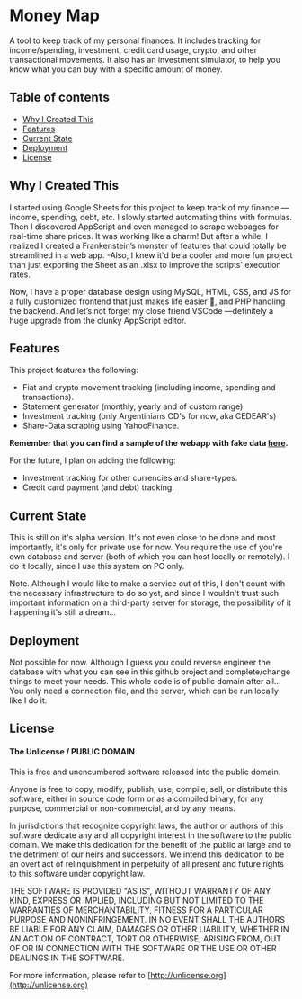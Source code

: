 # Money Map

A tool to keep track of my personal finances. It includes tracking for income/spending, 
investment, credit card usage, crypto, and other transactional movements. It also has 
an investment simulator, to help you know what you can buy with a specific amount of 
money.

## Table of contents
- [Why I Created This](#why-i-created-this)
- [Features](#features)
- [Current State](#current-state)
- [Deployment](#deployment)
- [License](#the-license)

## Why I Created This

I started using Google Sheets for this project to keep track of my finance —income, spending, debt, etc. 
I slowly started automating thins with formulas. Then I discovered AppScript and even managed to scrape 
webpages for real-time share prices. It was working like a charm!
But after a while, I realized I created a Frankenstein’s monster of features that could totally be streamlined 
in a web app. -Also, I knew it'd be a cooler and more fun project than just exporting the Sheet as an .xlsx to 
improve the scripts' execution rates.

Now, I have a proper database design using MySQL, HTML, CSS, and JS for a fully customized frontend that just 
makes life easier 🤗, and PHP handling the backend. And let’s not forget my close friend VSCode —definitely a 
huge upgrade from the clunky AppScript editor.

## Features

This project features the following:
- Fiat and crypto movement tracking (including income, spending and transactions).
- Statement generator (monthly, yearly and of custom range).
- Investment tracking (only Argentinians CD's for now, aka CEDEAR's)
- Share-Data scraping using YahooFinance.

**Remember that you can find a sample of the webapp with fake data [here](https://google.com).**

For the future, I plan on adding the following:
- Investment tracking for other currencies and share-types.
- Credit card payment (and debt) tracking.

## Current State

This is still on it's alpha version. It's not even close to be done and most importantly, 
it's only for private use for now. You require the use of you're own database and server 
(both  of which you can host locally or remotely). I do it locally, since I use this system 
on PC only.

Note. Although I would like to make a service out of this, I don't count with the necessary 
infrastructure to do so yet, and since I wouldn't trust such important information on a 
third-party server for storage, the possibility of it happening it's still a dream...

## Deployment

Not possible for now. Although I guess you could reverse engineer the database with what you 
can see  in this github project and complete/change things to meet your needs. This whole code 
is of public domain after all... You only need a connection file, and the server, which can be
run locally like I do it.

## License
#### The Unlicense / PUBLIC DOMAIN

This is free and unencumbered software released into the public domain.

Anyone is free to copy, modify, publish, use, compile, sell, or
distribute this software, either in source code form or as a compiled
binary, for any purpose, commercial or non-commercial, and by any
means.

In jurisdictions that recognize copyright laws, the author or authors
of this software dedicate any and all copyright interest in the
software to the public domain. We make this dedication for the benefit
of the public at large and to the detriment of our heirs and
successors. We intend this dedication to be an overt act of
relinquishment in perpetuity of all present and future rights to this
software under copyright law.

THE SOFTWARE IS PROVIDED "AS IS", WITHOUT WARRANTY OF ANY KIND,
EXPRESS OR IMPLIED, INCLUDING BUT NOT LIMITED TO THE WARRANTIES OF
MERCHANTABILITY, FITNESS FOR A PARTICULAR PURPOSE AND NONINFRINGEMENT.
IN NO EVENT SHALL THE AUTHORS BE LIABLE FOR ANY CLAIM, DAMAGES OR
OTHER LIABILITY, WHETHER IN AN ACTION OF CONTRACT, TORT OR OTHERWISE,
ARISING FROM, OUT OF OR IN CONNECTION WITH THE SOFTWARE OR THE USE OR
OTHER DEALINGS IN THE SOFTWARE.

For more information, please refer to [http://unlicense.org](http://unlicense.org)